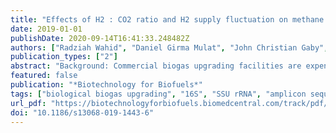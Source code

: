 ```yaml
---
title: "Effects of H2 : CO2 ratio and H2 supply fluctuation on methane content and microbial community composition during in-situ biological biogas upgrading"
date: 2019-01-01
publishDate: 2020-09-14T16:41:33.248482Z
authors: ["Radziah Wahid", "Daniel Girma Mulat", "John Christian Gaby", "Svein Jarle Horn"]
publication_types: ["2"]
abstract: "Background: Commercial biogas upgrading facilities are expensive and consume energy. Biological biogas upgrading may serve as a low-cost approach because it can be easily integrated with existing facilities at biogas plants. The microbial communities found in anaerobic digesters typically contain hydrogenotrophic methanogens, which can use hydrogen (H 2) as a reducing agent for conversion of carbon dioxide (CO 2) into methane (CH 4). Thus, biological biogas upgrading through the exogenous addition of H 2 into biogas digesters for the conversion of CO 2 into CH 4 can increase CH 4 yield and lower CO 2 emission. Results: The addition of 4 mol of H 2 per mol of CO 2 was optimal for batch biogas reactors and increased the CH 4 content of the biogas from 67 to 94%. The CO 2 content of the biogas was reduced from 33 to 3% and the average residual H 2 content was 3%. At molar H 2 :CO 2 ratios > 4:1, all CO 2 was converted into CH 4 , but the pH increased above 8 due to depletion of CO 2 , which negatively influenced the process stability. Additionally, high residual H 2 content in these reactors was unfavourable, causing volatile fatty acid accumulation and reduced CH 4 yields. The reactor microbial communities shifted in composition over time, which corresponded to changes in the reactor variables. Numerous taxa responded to the H 2 inputs, and in particular the hydrogenotrophic methanogen Methanobacterium increased in abundance with addition of H 2. In addition, the apparent rapid response of hydrogenotrophic methano-gens to intermittent H 2 feeding indicates the suitability of biological methanation for variable H 2 inputs, aligning well with fluctuations in renewable electricity production that may be used to produce H 2. Conclusions: Our research demonstrates that the H 2 :CO 2 ratio has a significant effect on reactor performance during in situ biological methanation. Consequently, the H 2 :CO 2 molar ratio should be kept at 4:1 to avoid process instability. A shift toward hydrogenotrophic methanogenesis was indicated by an increase in the abundance of the obligate hydrogenotrophic methanogen Methanobacterium."
featured: false
publication: "*Biotechnology for Biofuels*"
tags: ["biological biogas upgrading", "16S", "SSU rRNA", "amplicon sequence analysis", "anaerobic digestion", "biogas", "biomethane", "hydrogenotrophic methanogenesis", "Methanobacterium"]
url_pdf: "https://biotechnologyforbiofuels.biomedcentral.com/track/pdf/10.1186/s13068-019-1443-6"
doi: "10.1186/s13068-019-1443-6"
---
```


